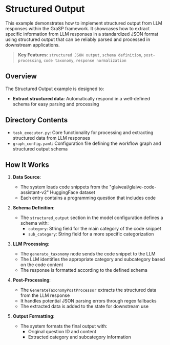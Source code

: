 # Structured Output

This example demonstrates how to implement structured output from LLM responses within the GraSP framework. It showcases how to extract specific information from LLM responses in a standardized JSON format using structured output that can be reliably parsed and processed in downstream applications.

> **Key Features**:
> `structured JSON output`, `schema definition`, `post-processing`, `code taxonomy`, `response normalization`

## Overview

The Structured Output example is designed to:

- **Extract structured data**: Automatically respond in a well-defined schema for easy parsing and processing

## Directory Contents

- `task_executor.py`: Core functionality for processing and extracting structured data from LLM responses
- `graph_config.yaml`: Configuration file defining the workflow graph and structured output schema

## How It Works

1. **Data Source**:
   - The system loads code snippets from the "glaiveai/glaive-code-assistant-v2" HuggingFace dataset
   - Each entry contains a programming question that includes code

2. **Schema Definition**:
   - The `structured_output` section in the model configuration defines a schema with:
     - `category`: String field for the main category of the code snippet
     - `sub_category`: String field for a more specific categorization

3. **LLM Processing**:
   - The `generate_taxonomy` node sends the code snippet to the LLM
   - The LLM identifies the appropriate category and subcategory based on the code content
   - The response is formatted according to the defined schema

4. **Post-Processing**:
   - The `GenerateTaxonomyPostProcessor` extracts the structured data from the LLM response
   - It handles potential JSON parsing errors through regex fallbacks
   - The extracted data is added to the state for downstream use

5. **Output Formatting**:
   - The system formats the final output with:
     - Original question ID and content
     - Extracted category and subcategory information